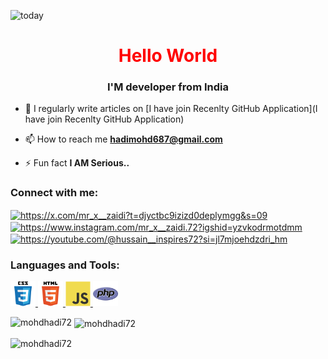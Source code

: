 ![today](https://github.com/MohdHadi72/MohdHadi72/assets/154020781/241b7efa-fd3e-4479-b40d-d86333abbfc8)

<h1 align="center" style="color:red; font-weight: 700;"> Hello World </h1>
<h3 align="center">I'M developer from India</h3>

- 📝 I regularly write articles on [I have join Recenlty GitHub Application](I have join Recenlty GitHub Application)

- 📫 How to reach me **hadimohd687@gmail.com**

- ⚡ Fun fact **I AM Serious..**

<h3 align="left">Connect with me:</h3>
<p align="left">
<a href="https://twitter.com/https://x.com/mr_x__zaidi?t=djyctbc9izizd0deplymgg&s=09" target="blank"><img align="center" src="https://raw.githubusercontent.com/rahuldkjain/github-profile-readme-generator/master/src/images/icons/Social/twitter.svg" alt="https://x.com/mr_x__zaidi?t=djyctbc9izizd0deplymgg&s=09" height="30" width="40" /></a>
<a href="https://instagram.com/https://www.instagram.com/mr_x__zaidi.72?igshid=yzvkodrmotdmm" target="blank"><img align="center" src="https://raw.githubusercontent.com/rahuldkjain/github-profile-readme-generator/master/src/images/icons/Social/instagram.svg" alt="https://www.instagram.com/mr_x__zaidi.72?igshid=yzvkodrmotdmm" height="30" width="40" /></a>
<a href="https://www.youtube.com/c/https://youtube.com/@hussain__inspires72?si=jl7mjoehdzdri_hm" target="blank"><img align="center" src="https://raw.githubusercontent.com/rahuldkjain/github-profile-readme-generator/master/src/images/icons/Social/youtube.svg" alt="https://youtube.com/@hussain__inspires72?si=jl7mjoehdzdri_hm" height="30" width="40" /></a>
</p>

<h3 align="left">Languages and Tools:</h3>
<p align="left"> <a href="https://www.w3schools.com/css/" target="_blank" rel="noreferrer"> <img src="https://raw.githubusercontent.com/devicons/devicon/master/icons/css3/css3-original-wordmark.svg" alt="css3" width="40" height="40"/> </a> <a href="https://www.w3.org/html/" target="_blank" rel="noreferrer"> <img src="https://raw.githubusercontent.com/devicons/devicon/master/icons/html5/html5-original-wordmark.svg" alt="html5" width="40" height="40"/> </a> <a href="https://developer.mozilla.org/en-US/docs/Web/JavaScript" target="_blank" rel="noreferrer"> <img src="https://raw.githubusercontent.com/devicons/devicon/master/icons/javascript/javascript-original.svg" alt="javascript" width="40" height="40"/> </a> <a href="https://www.php.net" target="_blank" rel="noreferrer"> <img src="https://raw.githubusercontent.com/devicons/devicon/master/icons/php/php-original.svg" alt="php" width="40" height="40"/> </a> </p>

<p><img align="left" src="https://github-readme-stats.vercel.app/api/top-langs?username=mohdhadi72&show_icons=true&locale=en&layout=compact" alt="mohdhadi72" /></p>

<p>&nbsp;<img align="center" src="https://github-readme-stats.vercel.app/api?username=mohdhadi72&show_icons=true&locale=en" alt="mohdhadi72" /></p>

<p><img align="center" src="https://github-readme-streak-stats.herokuapp.com/?user=mohdhadi72&" alt="mohdhadi72" /></p>
